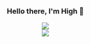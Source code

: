 <h3 align="center">Hello there, I'm High 👋</h3>

<div align="center">
  <a href="https://discord.com/users/860358783141806081" title="Discord Account"><img src="https://lanyard-profile-readme.vercel.app/api/860358783141806081"></a>
</div>

<div align="center">
  <a href="https://github.com/tecavuzcu/" title="Account"><img src="https://komarev.com/ghpvc/?username=tecavuzcu&style=flat-square"></a>
</div>

